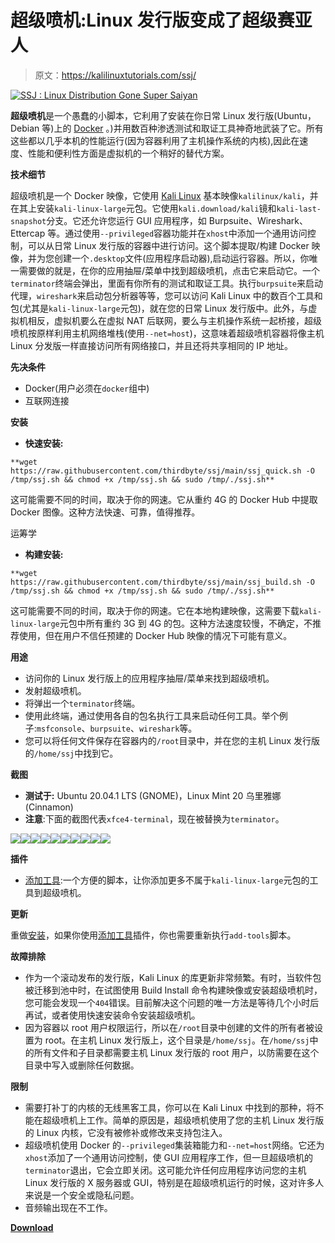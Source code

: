 # 超级喷机:Linux 发行版变成了超级赛亚人

> 原文：<https://kalilinuxtutorials.com/ssj/>

[![SSJ : Linux Distribution Gone Super Saiyan](img//77f3f6634d2b4604c08462092f44a1fb.png "SSJ : Linux Distribution Gone Super Saiyan")](https://1.bp.blogspot.com/-I9QqE-2NHWg/X5baOPRGnOI/AAAAAAAAH3s/_CXYzRkDB4s0lZMqN38j1BF59S2fbDE2gCLcBGAsYHQ/s728/SSJ%25281%2529.png)

**超级喷机**是一个愚蠢的小脚本，它利用了安装在你日常 Linux 发行版(Ubuntu，Debian 等)上的 [Docker](https://www.docker.com/) 。)并用数百种渗透测试和取证工具神奇地武装了它。所有这些都以几乎本机的性能运行(因为容器利用了主机操作系统的内核),因此在速度、性能和便利性方面是虚拟机的一个稍好的替代方案。

**技术细节**

超级喷机是一个 Docker 映像，它使用 [Kali Linux](https://www.kali.org/) 基本映像`kalilinux/kali`，并在其上安装`kali-linux-large`元包。它使用`kali.download/kali`镜和`kali-last-snapshot`分支。它还允许您运行 GUI 应用程序，如 Burpsuite、Wireshark、Ettercap 等。通过使用`--privileged`容器功能并在`xhost`中添加一个通用访问控制，可以从日常 Linux 发行版的容器中进行访问。这个脚本提取/构建 Docker 映像，并为您创建一个`.desktop`文件(应用程序启动器),启动运行容器。所以，你唯一需要做的就是，在你的应用抽屉/菜单中找到超级喷机，点击它来启动它。一个`terminator`终端会弹出，里面有你所有的测试和取证工具。执行`burpsuite`来启动代理，`wireshark`来启动包分析器等等，您可以访问 Kali Linux 中的数百个工具和包(尤其是`kali-linux-large`元包)，就在您的日常 Linux 发行版中。此外，与虚拟机相反，虚拟机要么在虚拟 NAT 后联网，要么与主机操作系统一起桥接，超级喷机按原样利用主机网络堆栈(使用`--net=host`)，这意味着超级喷机容器将像主机 Linux 分发版一样直接访问所有网络接口，并且还将共享相同的 IP 地址。

**先决条件**

*   Docker(用户必须在`docker`组中)
*   互联网连接

**安装**

*   **快速安装:**

`**wget https://raw.githubusercontent.com/thirdbyte/ssj/main/ssj_quick.sh -O /tmp/ssj.sh && chmod +x /tmp/ssj.sh && sudo /tmp/./ssj.sh**`

这可能需要不同的时间，取决于你的网速。它从重约 4G 的 Docker Hub 中提取 Docker 图像。这种方法快速、可靠，值得推荐。

运筹学

*   **构建安装:**

`**wget https://raw.githubusercontent.com/thirdbyte/ssj/main/ssj_build.sh -O /tmp/ssj.sh && chmod +x /tmp/ssj.sh && sudo /tmp/./ssj.sh**`

这可能需要不同的时间，取决于你的网速。它在本地构建映像，这需要下载`kali-linux-large`元包中所有重约 3G 到 4G 的包。这种方法速度较慢，不确定，不推荐使用，但在用户不信任预建的 Docker Hub 映像的情况下可能有意义。

**用途**

*   访问你的 Linux 发行版上的应用程序抽屉/菜单来找到超级喷机。
*   发射超级喷机。
*   将弹出一个`terminator`终端。
*   使用此终端，通过使用各自的包名执行工具来启动任何工具。举个例子:`msfconsole`、`burpsuite`、`wireshark`等。
*   您可以将任何文件保存在容器内的`/root`目录中，并在您的主机 Linux 发行版的`/home/ssj`中找到它。

**截图**

*   **测试于:** Ubuntu 20.04.1 LTS (GNOME)，Linux Mint 20 乌里雅娜(Cinnamon)
*   **注意**:下面的截图代表`xfce4-terminal`，现在被替换为`terminator`。

![](img//063e1e20db249e8fb4dce094c6cedb30.png)![](img//929af0bcf0065a695b60dc2efeee2fea.png)![](img//b6bbd37d5700abcc1783e1feb348101e.png)![](img//5dad53103297f9cdff5883daf18d1142.png)![](img//1c8373b085a14776cf3fd2f0d8d72bb8.png)![](img//487be1e9ffb063dfbf1f2cd5670019aa.png)![](img//74f8e201165b1fa8f12fe27d7cbf767d.png)![](img//89884ca1be0c775a649acca450ae7f4a.png)![](img//643618ef85bcfe4818ae89883289b562.png)![](img//70b51197c245ab780c7a5e9c7119af9e.png)

**插件**

*   [添加工具](https://github.com/thirdbyte/ssj-plugin-add-tools):一个方便的脚本，让你添加更多不属于`kali-linux-large`元包的工具到超级喷机。

**更新**

重做[安装](https://github.com/thirdbyte/ssj#installation)，如果你使用[添加工具](https://github.com/thirdbyte/ssj-plugin-add-tools)插件，你也需要重新执行`add-tools`脚本。

**故障排除**

*   作为一个滚动发布的发行版，Kali Linux 的库更新非常频繁。有时，当软件包被迁移到池中时，在试图使用 Build Install 命令构建映像或安装超级喷机时，您可能会发现一个`404`错误。目前解决这个问题的唯一方法是等待几个小时后再试，或者使用快速安装命令安装超级喷机。
*   因为容器以 root 用户权限运行，所以在`/root`目录中创建的文件的所有者被设置为 root。在主机 Linux 发行版上，这个目录是`/home/ssj`。在`/home/ssj`中的所有文件和子目录都需要主机 Linux 发行版的 root 用户，以防需要在这个目录中写入或删除任何数据。

**限制**

*   需要打补丁的内核的无线黑客工具，你可以在 Kali Linux 中找到的那种，将不能在超级喷机上工作。简单的原因是，超级喷机使用了您的主机 Linux 发行版的 Linux 内核，它没有被修补或修改来支持包注入。
*   超级喷机使用 Docker 的`--privileged`集装箱能力和`--net=host`网络。它还为`xhost`添加了一个通用访问控制，使 GUI 应用程序工作，但一旦超级喷机的`terminator`退出，它会立即关闭。这可能允许任何应用程序访问您的主机 Linux 发行版的 X 服务器或 GUI，特别是在超级喷机运行的时候，这对许多人来说是一个安全或隐私问题。
*   音频输出现在不工作。

[**Download**](https://github.com/thirdbyte/ssj)